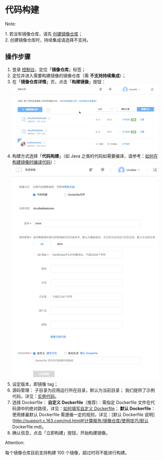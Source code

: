 # 代码构建

<span>Note:</span><div class="alertContent">1. 若没有镜像仓库，请先 [创建镜像仓库](http://support.c.163.com/md.html#!计算服务/镜像仓库/使用指南/创建镜像仓库.md)；<br>2. 创建镜像仓库时，持续集成请选择不支持。</div>

## 操作步骤

1. 登录 [控制台](https://c.163.com/dashboard#/m/mirrorRepo/)，定位「**镜像仓库**」标签；
2. 定位并进入需要构建镜像的镜像仓库（需 **不支持持续集成**）；
3. 在「**镜像仓库详情**」页，点击「**构建镜像**」按钮：
![](../../image/使用指南-构建镜像-代码构建-构建.gif)
4. 构建方式选择「**代码构建**」（如 Java 之类的代码如需要编译，请参考：[如何在构建镜像时编译代码](http://support.c.163.com/md.html#!计算服务/镜像仓库/使用技巧/如何在构建镜像时编译代码.md)）：
![](../../image/使用指南-构建镜像-代码构建-构建.png)
5. 设定版本，即镜像 tag；
6. 源码管理：
子目录为应用运行所在目录，默认为当前目录；
我们提供了示例代码，详见：[实例代码](http://support.c.163.com/md.html#!计算服务/镜像仓库/使用技巧/项目示例.md)。
7. 选择 Dockerfile：
**自定义 Dockerfile**（推荐）：需指定 Dockerfile 文件在代码源中的绝对路径，详见：[如何填写自定义 Dockerfile](http://support.c.163.com/md.html#!计算服务/镜像仓库/使用技巧/自定义Dockerfile填写方法.md)；
**默认 Dockerfile**：使用蜂巢默认 Dockerfile 需遵循一定的规则，详见：[默认 Dockerfile 说明](http://support.c.163.com/md.html#!计算服务/镜像仓库/使用技巧/默认 Dockerfile.md)。
8. 确认信息，点击「立即构建」按钮，开始构建镜像。

<span>Attention:</span><div class="alertContent">每个镜像仓库目前支持构建 100 个镜像，超过时将不能进行构建。</div>